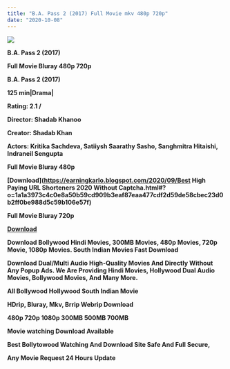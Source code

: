 ```yaml
---
title: "B.A. Pass 2 (2017) Full Movie mkv 480p 720p"
date: "2020-10-08"
---
```


 **![](https://1.bp.blogspot.com/-DdDZzp4Wz4k/X3yZ1D6yyCI/AAAAAAAAEzI/XBoKD755JtAa89EmjbnwqXWjhXvJcV56gCLcBGAsYHQ/s16000/bapass2.webp)** 

 **B.A. Pass 2 (2017)**

**Full Movie Bluray 480p 720p**

**B.A. Pass 2 (2017)**

**125 min|Drama|**

**Rating: 2.1 /** 

**Director: Shadab Khanoo**

**Creator: Shadab Khan**

**Actors: Kritika Sachdeva, Satiiysh Saarathy Sasho, Sanghmitra Hitaishi, Indraneil Sengupta**

 **Full Movie Bluray 480p** 

**[Download](https://earningkarlo.blogspot.com/2020/09/Best High Paying URL Shorteners 2020 Without Captcha.html#?o=1a1a3973c4c0e8a50b59cd909b3eaf87eaa477cdf2d59de58cbec23d0b2ff0be988d5c59b106e57f)** 

 **Full Movie Bluray 720p** 

**[Download](https://topkiearning.blogspot.com/2020/09/best-high-paying-without-captcha-url.html#?o=a07292650f05eea78810d084cddee2c1d3e365339baedd57e6b158dc5bb91dc54397ed93e830612a)** 

 **Download Bollywood Hindi Movies, 300MB Movies, 480p Movies, 720p Movie, 1080p Movies. South Indian Movies Fast Download**

**Download Dual/Multi Audio High-Quality Movies And Directly Without Any Popup Ads. We Are Providing Hindi Movies, Hollywood Dual Audio Movies, Bollywood Movies, And Many More.**

**All Bollywood Hollywood South Indian Movie**

**HDrip, Bluray, Mkv, Brrip Webrip Download**

**480p 720p 1080p 300MB 500MB 700MB**

**Movie watching Download Available**

 **Best Bollytowood Watching And Download Site Safe And Full Secure,**

 **Any Movie Request 24 Hours Update**
